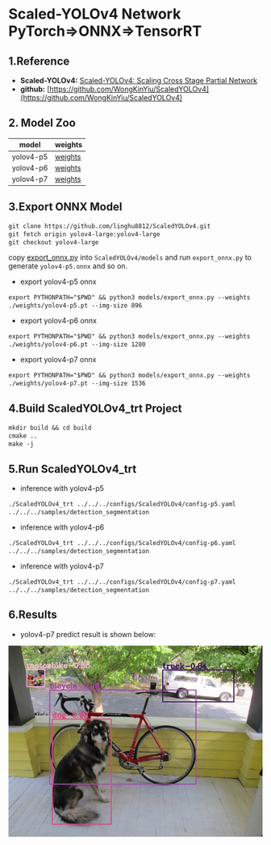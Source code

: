 # Scaled-YOLOv4 Network PyTorch=>ONNX=>TensorRT

## 1.Reference
- **Scaled-YOLOv4:** [Scaled-YOLOv4: Scaling Cross Stage Partial Network](https://arxiv.org/abs/2011.08036)
- **github:** [https://github.com/WongKinYiu/ScaledYOLOv4](https://github.com/WongKinYiu/ScaledYOLOv4)

## 2. Model Zoo
model|weights
---|---
yolov4-p5|[weights](https://drive.google.com/file/d/1aXZZE999sHMP1gev60XhNChtHPRMH3Fz/view?usp=sharing)
yolov4-p6|[weights](https://drive.google.com/file/d/1aB7May8oPYzBqbgwYSZHuATPXyxh9xnf/view?usp=sharing)
yolov4-p7|[weights](https://drive.google.com/file/d/18fGlzgEJTkUEiBG4hW00pyedJKNnYLP3/view?usp=sharing)

## 3.Export ONNX Model
```
git clone https://github.com/linghu8812/ScaledYOLOv4.git
git fetch origin yolov4-large:yolov4-large
git checkout yolov4-large
```
copy [export_onnx.py](export_onnx.py) into `ScaledYOLOv4/models` and run `export_onnx.py` to generate `yolov4-p5.onnx` and so on.

- export yolov4-p5 onnx
```
export PYTHONPATH="$PWD" && python3 models/export_onnx.py --weights ./weights/yolov4-p5.pt --img-size 896
```
- export yolov4-p6 onnx
```
export PYTHONPATH="$PWD" && python3 models/export_onnx.py --weights ./weights/yolov4-p6.pt --img-size 1280
```
- export yolov4-p7 onnx
```
export PYTHONPATH="$PWD" && python3 models/export_onnx.py --weights ./weights/yolov4-p7.pt --img-size 1536
```

## 4.Build ScaledYOLOv4_trt Project
```
mkdir build && cd build
cmake ..
make -j
```

## 5.Run ScaledYOLOv4_trt
- inference with yolov4-p5
```
./ScaledYOLOv4_trt ../../../configs/ScaledYOLOv4/config-p5.yaml ../../../samples/detection_segmentation
```
- inference with yolov4-p6
```
./ScaledYOLOv4_trt ../../../configs/ScaledYOLOv4/config-p6.yaml ../../../samples/detection_segmentation
```
- inference with yolov4-p7
```
./ScaledYOLOv4_trt ../../../configs/ScaledYOLOv4/config-p7.yaml ../../../samples/detection_segmentation
```

## 6.Results
- yolov4-p7 predict result is shown below:

![](prediction.jpg)
